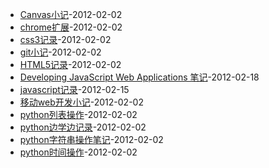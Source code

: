   - [Canvas小记]-2012-02-02
  - [chrome扩展]-2012-02-02
  - [css3记录]-2012-02-02
  - [git小记]-2012-02-02
  - [HTML5记录]-2012-02-02
  - [Developing JavaScript Web Applications 笔记]-2012-02-18
  - [javascript记录]-2012-02-15
  - [移动web开发小记]-2012-02-02
  - [python列表操作]-2012-02-02
  - [python边学边记录]-2012-02-02
  - [python字符串操作笔记]-2012-02-02
  - [python时间操作]-2012-02-02


  [Canvas小记]: #blog/canvas-note.md
  [chrome扩展]: #blog/chrome-note.md
  [css3记录]: #blog/css3.md
  [git小记]: #blog/git_one.md
  [HTML5记录]: #blog/HTML5.md
  [Developing JavaScript Web Applications 笔记]: #blog/javascript_app_MVC.md
  [javascript记录]: #blog/js.md
  [移动web开发小记]: #blog/mobile_web.md
  [python列表操作]: #blog/python_list.md
  [python边学边记录]: #blog/python_one.md
  [python字符串操作笔记]: #blog/python_string.md
  [python时间操作]: #blog/time.md
